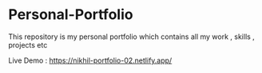 # Personal-Portfolio
This repository is my personal portfolio which contains all my work , skills , projects etc

Live Demo :
https://nikhil-portfolio-02.netlify.app/
